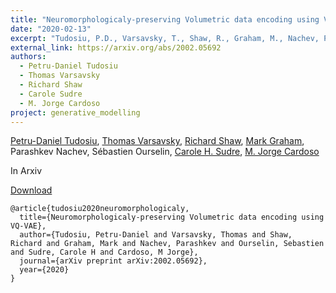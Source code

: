 ```yaml
---
title: "Neuromorphologicaly-preserving Volumetric data encoding using VQ-VAE"
date: "2020-02-13"
excerpt: "Tudosiu, P.D., Varsavsky, T., Shaw, R., Graham, M., Nachev, P., Ourselin, S., Sudre, C.H. and Cardoso, M.J., 2020. arXiv preprint arXiv:2002.05692."
external_link: https://arxiv.org/abs/2002.05692
authors:
  - Petru-Daniel Tudosiu
  - Thomas Varsavsky
  - Richard Shaw
  - Carole Sudre
  - M. Jorge Cardoso
project: generative_modelling
---
```


[Petru-Daniel Tudosiu](/people/daniel_tudosiu), [Thomas Varsavsky](/people/thomas_varsavsky), [Richard Shaw](/people/richard_shaw), [Mark Graham](/people/mark_graham), Parashkev Nachev, Sébastien Ourselin, [Carole H. Sudre](/people/carole_sudre), [M. Jorge Cardoso](/people/jorge_cardoso)

In Arxiv

<a href="{{page.external_link}}" target="_blank"> Download </a>

```
@article{tudosiu2020neuromorphologicaly,
  title={Neuromorphologicaly-preserving Volumetric data encoding using VQ-VAE},
  author={Tudosiu, Petru-Daniel and Varsavsky, Thomas and Shaw, Richard and Graham, Mark and Nachev, Parashkev and Ourselin, Sebastien and Sudre, Carole H and Cardoso, M Jorge},
  journal={arXiv preprint arXiv:2002.05692},
  year={2020}
}
```
